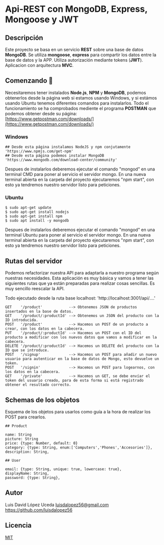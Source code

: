 # Api-REST con MongoDB, Express, Mongoose y JWT

## Descripción

Este proyecto se basa en un servicio **REST** sobre una base de datos **MongoDB**. 
Se utiliza **mongoose**, **express** para compartir los datos entre la base de datos
y la APP. Utiliza autorización mediante tokens (**JWT**). Aplicacion con arquitectura **MVC**.

## Comenzando 🚀

Necesitaremos tener instalados **Node.js**, **NPM** y **MongoDB**, podemos obtenerlos 
desde la página web si estamos usando Windows, y si estámos usando Ubuntu 
tenemos diferentes comandos para instalarlos. Todo el funcionamiento se ha comprobados mediente el programa **POSTMAN** que podemos obtener desde su página:
[https://www.getpostman.com/downloads/](https://www.getpostman.com/downloads/) 

### Windows
```
## Desde esta página instalamos NodeJS y npm conjutamente
'https://www.npmjs.com/get-npm'
## Desde esta página podemos instalar MongoDB
'https://www.mongodb.com/download-center/community'
```

Despues de instalarlos deberemos ejecutar el comando "mongod" en una terminal CMD para poner al servicio el servidor mongo. En una nueva terminal abierta en la carpeta del proyecto ejecutaremos "npm start", con esto ya tendremos nuestro servidor listo para peticiones.

### Ubuntu

```
$ sudo apt-get update
$ sudo apt-get install nodejs
$ sudo apt-get install npm
$ sudo apt install -y mongodb
```
Despues de instalarlos deberemos ejecutar el comando "mongod" en una terminal Ubuntu para poner al servicio el servidor mongo. En una nueva terminal abierta en la carpeta del proyecto ejecutaremos "npm start", con esto ya tendremos nuestro servidor listo para peticiones.

## Rutas del servidor

Podemos refactorizar nuestra API para adaptarla a nuestro programa según nuestras necesidades. Esta aplicación es muy básica y vamos a tener las siguientes rutas que ya están preparadas para realizar cosas sencillas. Es muy sencillo reescalar la API.

Todo ejecutado desde la ruta base localhost: 'http://localhost:3001/api/....'

```
GET    '/product'            --> Obtenemos JSON de productos insertados en la base de datos.
GET    '/product/:productId' --> Obtenemos un JSON del producto con la ID introducida.
POST   '/product'            --> Hacemos un POST de un producto a crear, con los datos en la cabecera.
PUT    '/product/:productId' --> Hacemos un POST con el ID del producto a modificar con los nuevos datos que vamos a modificar en la cabecera.
DELETE '/product/:productId' --> Hacemos un DELETE del producto con la ID que se introduce.
POST   '/signup'             --> Hacemos un POST para añadir un nuevo usuario para autenticar en la base de datos de Mongo, esto devuelve un token.
POST   '/signin'             --> Hacemos un POST para logearnos, con los datos en la cabecera.
GET    '/private'            --> Hacemos un GET, se debe envíar el token del usuario creado, para de esta forma si está registrado obtener el resultado correcto.
```

## Schemas de los objetos

Esquema de los objetos para usarlos como guía a la hora de realizar los POST para crearlos.

```
## Product

name: String
picture: String
price: {type: Number, default: 0}
category: {type: String, enum:['Computers','Phones','Accesories']},
description: String,

## User

email: {type: String, unique: true, lowercase: true},
displayName: String,
password: {type: String},
```
## Autor

Luis David López Uceda [luisdalopez56@gmail.com]() https://github.com/luisdalopez56 

## Licencia
[MIT](https://choosealicense.com/licenses/mit/)